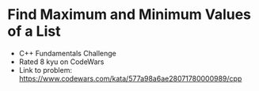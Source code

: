 # Find Maximum and Minimum Values of a List

* C++ Fundamentals Challenge
* Rated 8 kyu on CodeWars
* Link to problem: https://www.codewars.com/kata/577a98a6ae28071780000989/cpp